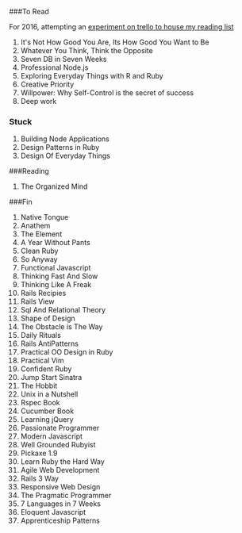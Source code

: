 ###To Read

For 2016, attempting an [experiment on trello to house my reading list][1]

[1]: https://trello.com/b/zQdvWjpo/reading

1. It's Not How Good You Are, Its How Good You Want to Be
1. Whatever You Think, Think the Opposite
1. Seven DB in Seven Weeks
1. Professional Node.js
1. Exploring Everyday Things with R and Ruby
1. Creative Priority
1. Willpower: Why Self-Control is the secret of success
1. Deep work

### Stuck

1. Building Node Applications
1. Design Patterns in Ruby
1. Design Of Everyday Things

###Reading

1. The Organized Mind

###Fin

1. Native Tongue
1. Anathem
1. The Element
1. A Year Without Pants 
1. Clean Ruby
1. So Anyway 
1. Functional Javascript
1. Thinking Fast And Slow 
1. Thinking Like A Freak
1. Rails Recipies
1. Rails View
1. Sql And Relational Theory
1. Shape of Design
1. The Obstacle is The Way
1. Daily Rituals
1. Rails AntiPatterns
1. Practical OO Design in Ruby
1. Practical Vim
1. Confident Ruby
1. Jump Start Sinatra
1. The Hobbit
1. Unix in a Nutshell
1. Rspec Book
1. Cucumber Book
1. Learning jQuery
1. Passionate Programmer
1. Modern Javascript
1. Well Grounded Rubyist
1. Pickaxe 1.9
1. Learn Ruby the Hard Way
1. Agile Web Development
1. Rails 3 Way
1. Responsive Web Design
1. The Pragmatic Programmer
1. 7 Languages in 7 Weeks
1. Eloquent Javascript
1. Apprenticeship Patterns